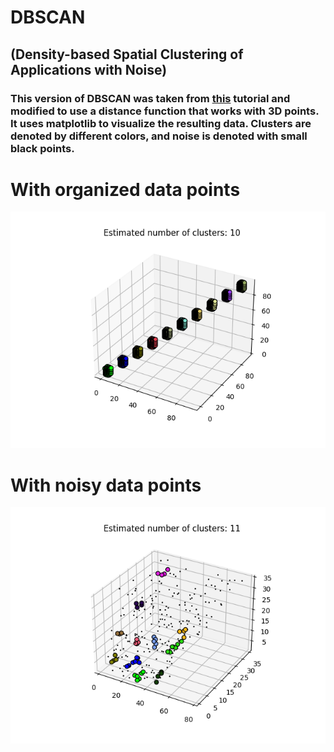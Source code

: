 # DBSCAN
## (Density-based Spatial Clustering of Applications with Noise)

### This version of DBSCAN was taken from [this](https://medium.com/nearist-ai/dbscan-clustering-tutorial-dd6a9b637a4b) tutorial and modified to use a distance function that works with 3D points.  It uses matplotlib to visualize the resulting data.  Clusters are denoted by different colors, and noise is denoted with small black points.


# With organized data points
![DBSCAN_NO_NOISE](https://github.com/vism2889/RAS_PROJECTS/blob/master/images/Morgans_DBSCAN_no_noise.png?raw=true)

# With noisy data points
![DBSCAN_WITH_NOISE](https://github.com/vism2889/RAS_PROJECTS/blob/master/images/Morgans_DBSCAN_with_noisey_data.png?raw=true)

